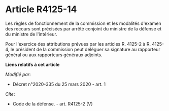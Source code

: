 # Article R4125-14

Les règles de fonctionnement de la commission et les modalités d'examen des recours sont précisées par arrêté conjoint du
ministre de la défense et du ministre de l'intérieur.

Pour l'exercice des attributions prévues par les articles R. 4125-2 à R. 4125-4, le président de la commission peut déléguer
sa signature au rapporteur général ou aux rapporteurs généraux adjoints.

**Liens relatifs à cet article**

_Modifié par_:

  - Décret n°2020-335 du 25 mars 2020 - art. 1

_Cite_:

  - Code de la défense. - art. R4125-2 (V)

